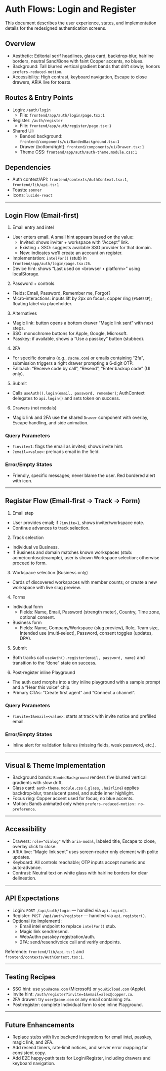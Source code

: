 # Auth Flows: Login and Register

This document describes the user experience, states, and implementation details for the redesigned authentication screens.

## Overview
- Aesthetic: Editorial serif headlines, glass card, backdrop‑blur, hairline borders, neutral Sand/Bone with faint Copper accents, no blues.
- Background: Tall blurred vertical gradient bands that drift slowly; honors `prefers-reduced-motion`.
- Accessibility: High contrast, keyboard navigation, Escape to close drawers, ARIA live for toasts.

## Routes & Entry Points
- Login: `/auth/login`
  - File: `frontend/app/auth/login/page.tsx:1`
- Register: `/auth/register`
  - File: `frontend/app/auth/register/page.tsx:1`
- Shared UI:
  - Banded background: `frontend/components/ui/BandedBackground.tsx:1`
  - Drawer (bottom/right): `frontend/components/ui/Drawer.tsx:1`
  - Theme CSS: `frontend/app/auth/auth-theme.module.css:1`

## Dependencies
- Auth context/API: `frontend/contexts/AuthContext.tsx:1`, `frontend/lib/api.ts:1`
- Toasts: `sonner`
- Icons: `lucide-react`

---

## Login Flow (Email‑first)
1) Email entry and intel
- User enters email. A small hint appears based on the value:
  - Invited: shows inviter + workspace with “Accept” link.
  - Existing + SSO: suggests available SSO provider for that domain.
  - New: indicates we’ll create an account on register.
- Implementation: `intelFor()` (stub) in `frontend/app/auth/login/page.tsx:26`.
- Device hint: shows “Last used on <browser • platform>” using localStorage.

2) Password + controls
- Fields: Email, Password, Remember me, Forgot?
- Micro‑interactions: inputs lift by 2px on focus; copper ring (`#A4653F`); floating label via placeholder.

3) Alternatives
- Magic link: button opens a bottom drawer “Magic link sent” with next steps.
- SSO: monochrome buttons for Apple, Google, Microsoft.
- Passkey: if available, shows a “Use a passkey” button (stubbed).

4) 2FA
- For specific domains (e.g., `@acme.com`) or emails containing “2fa”, submission triggers a right drawer prompting a 6‑digit OTP.
- Fallback: “Receive code by call”, “Resend”, “Enter backup code” (UI only).

5) Submit
- Calls `useAuth().login(email, password, remember)`; AuthContext delegates to `api.login()` and sets token on success.

6) Drawers (not modals)
- Magic link and 2FA use the shared `Drawer` component with overlay, Escape handling, and side animation.

### Query Parameters
- `?invite=1`: flags the email as invited; shows invite hint.
- `?email=<value>`: preloads email in the field.

### Error/Empty States
- Friendly, specific messages; never blame the user. Red bordered alert with icon.

---

## Register Flow (Email‑first → Track → Form)
1) Email step
- User provides email; if `?invite=1`, shows inviter/workspace note.
- Continue advances to track selection.

2) Track selection
- Individual vs Business.
- If Business and domain matches known workspaces (stub: acme/contoso/example), user is shown Workspace selection; otherwise proceed to form.

3) Workspace selection (Business only)
- Cards of discovered workspaces with member counts; or create a new workspace with live slug preview.

4) Forms
- Individual form
  - Fields: Name, Email, Password (strength meter), Country, Time zone, optional consent.
- Business form
  - Fields: Name, Company/Workspace (slug preview), Role, Team size, Intended use (multi‑select), Password, consent toggles (updates, DPA).

5) Submit
- Both tracks call `useAuth().register(email, password, name)` and transition to the “done” state on success.

6) Post‑register inline Playground
- The auth card morphs into a tiny inline playground with a sample prompt and a “Hear this voice” chip.
- Primary CTAs: “Create first agent” and “Connect a channel”.

### Query Parameters
- `?invite=1&email=<value>`: starts at track with invite notice and prefilled email.

### Error/Empty States
- Inline alert for validation failures (missing fields, weak password, etc.).

---

## Visual & Theme Implementation
- Background bands: `BandedBackground` renders five blurred vertical gradients with slow drift.
- Glass card: `auth-theme.module.css` (`.glass`, `.hairline`) applies backdrop‑blur, translucent panel, and subtle inner highlight.
- Focus ring: Copper accent used for focus; no blue accents.
- Motion: Bands animated only when `prefers-reduced-motion: no-preference`.

---

## Accessibility
- Drawers: `role="dialog"` with `aria-modal`, labeled title, Escape to close, overlay click to close.
- ARIA live: “Magic link sent” uses screen‑reader only element with polite updates.
- Keyboard: All controls reachable; OTP inputs accept numeric and auto‑advance.
- Contrast: Neutral text on white glass with hairline borders for clear delineation.

---

## API Expectations
- Login: `POST /api/auth/login` — handled via `api.login()`.
- Register: `POST /api/auth/register` — handled via `api.register()`.
- Optional (to implement):
  - Email intel endpoint to replace `intelFor()` stub.
  - Magic link send/resend.
  - WebAuthn passkey registration/auth.
  - 2FA: send/resend/voice call and verify endpoints.

Reference: `frontend/lib/api.ts:1` and `frontend/contexts/AuthContext.tsx:1`.

---

## Testing Recipes
- SSO hint: use `you@acme.com` (Microsoft) or `you@icloud.com` (Apple).
- Invite hint: `/auth/register?invite=1&email=alex@copper.co`.
- 2FA drawer: try `user@acme.com` or any email containing `2fa`.
- Post‑register: complete Individual form to see inline Playground.

---

## Future Enhancements
- Replace stubs with live backend integrations for email intel, passkey, magic link, and 2FA.
- Add resend timers, rate‑limit notices, and server error mapping for consistent copy.
- Add E2E happy‑path tests for Login/Register, including drawers and keyboard navigation.

